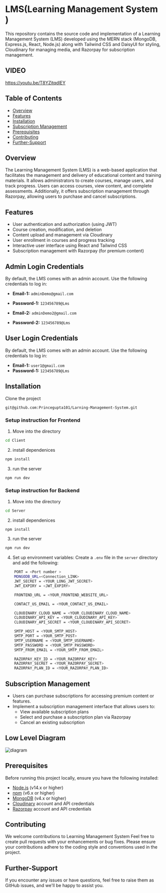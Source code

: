 # LMS(Learning Management System )

This repository contains the source code and implementation of a Learning Management System (LMS) developed using the MERN stack (MongoDB, Express.js, React, Node.js) along with Tailwind CSS and DaisyUI for styling, Cloudinary for managing media, and Razorpay for subscription management.

## VIDEO 

https://youtu.be/T8YZitqdlEY

## Table of Contents

- [Overview](#overview)
- [Features](#features)
- [Installation](#installation)
- [Subscription Management](#subscription-management)
- [Prerequisites](#prerequisites)
- [Contributing](#contributing)
- [Further-Support](#further-support)

## Overview

The Learning Management System (LMS) is a web-based application that facilitates the management and delivery of educational content and training materials. It allows administrators to create courses, manage users, and track progress. Users can access courses, view content, and complete assessments. Additionally, it offers subscription management through Razorpay, allowing users to purchase and cancel subscriptions.

## Features

- User authentication and authorization (using JWT)
- Course creation, modification, and deletion
- Content upload and management via Cloudinary
- User enrollment in courses and progress tracking
- Interactive user interface using React and Tailwind CSS
- Subscription management with Razorpay (for premium content)

## Admin Login Credentials

By default, the LMS comes with an admin account. Use the following credentials to log in:

- **Email-1:** `adminDemo@gmail.com`
- **Password-1:** `123456789@Lms`

- **Email-2:** `adminDemo2@gmail.com`
- **Password-2:** `123456789@Lms` 
  
## User Login Credentials

By default, the LMS comes with an admin account. Use the following credentials to log in:

- **Email-1:** `user1@gmail.com `
- **Password-1:** `123456789@Lms`

## Installation

 Clone the project 

```bash
git@github.com:Princegupta101/Larning-Management-System.git
```

### Setup instruction  for Frontend

1. Move into the directory

```bash
cd Client
```
2. install  dependenices

```bash
npm install
```
3.  run the server

```bash
npm run dev
```

### Setup instruction  for Backend

1. Move into the directory

```bash
cd Server
```
2. install  dependenices

```bash
npm install
```
3.  run the server

```bash
npm run dev
```
4.  Set up environment variables:
   Create a `.env` file in the `server` directory and add the following:

```bash
    PORT = <Port number >
    MONGODB_URL=<Connection_LINK>
    JWT_SECRET = <YOUR_LONG_JWT_SECRET>
    JWT_EXPIRY = <JWT_EXPIRY>

    FRONTEND_URL = <YOUR_FRONTEND_WEBSITE_URL>

    CONTACT_US_EMAIL = <YOUR_CONTACT_US_EMAIL>

    CLOUDINARY_CLOUD_NAME = <YOUR_CLOUDINARY_CLOUD_NAME>
    CLOUDINARY_API_KEY = <YOUR_CLOUDINARY_API_KEY>
    CLOUDINARY_API_SECRET = <YOUR_CLOUDINARY_API_SECRET>

    SMTP_HOST = <YOUR_SMTP_HOST>
    SMTP_PORT = <YOUR_SMTP_POST>
    SMTP_USERNAME = <YOUR_SMTP_USERNAME>
    SMTP_PASSWORD = <YOUR_SMTP_PASSWORD>
    SMTP_FROM_EMAIL = <YOUR_SMTP_FROM_EMAIL>

    RAZORPAY_KEY_ID = <YOUR_RAZORPAY_KEY>
    RAZORPAY_SECRET = <YOUR_RAZORPAY_SECRET>
    RAZORPAY_PLAN_ID = <YOUR_RAZORPAY_PLAN_ID>
```

## Subscription Management

- Users can purchase subscriptions for accessing premium content or features.
- Implement a subscription management interface that allows users to:
  - View available subscription plans
  - Select and purchase a subscription plan via Razorpay
  - Cancel an existing subscription

## Low Level Diagram
![diagram](low-level-diagram.png)

## Prerequisites

Before running this project locally, ensure you have the following installed:

- [Node.js](https://nodejs.org/) (v14.x or higher)
- [npm](https://www.npmjs.com/) (v6.x or higher)
- [MongoDB](https://www.mongodb.com/) (v4.x or higher)
- [Cloudinary](https://cloudinary.com/) account and API credentials
- [Razorpay](https://razorpay.com/) account and API credentials

## Contributing

We welcome contributions to Learning Management System  Feel free to create pull requests with your enhancements or bug fixes. Please ensure your contributions adhere to the coding style and conventions used in the project.

## Further-Support

If you encounter any issues or have questions, feel free to raise them as GitHub issues, and we'll be happy to assist you.
